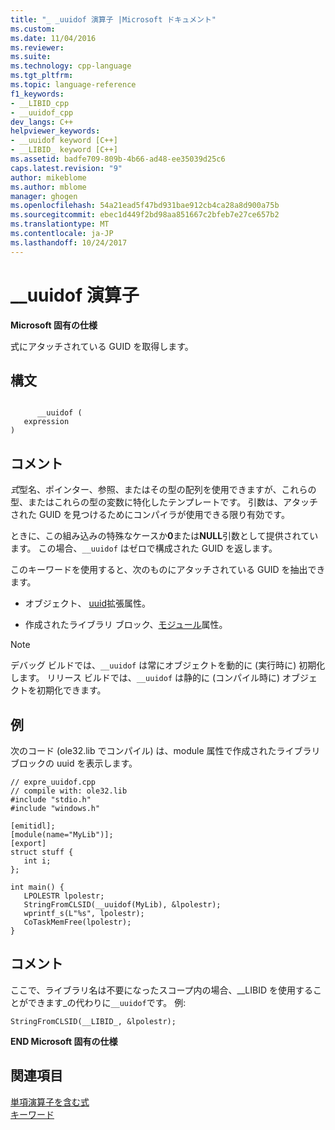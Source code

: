 ```yaml
---
title: "_ _uuidof 演算子 |Microsoft ドキュメント"
ms.custom: 
ms.date: 11/04/2016
ms.reviewer: 
ms.suite: 
ms.technology: cpp-language
ms.tgt_pltfrm: 
ms.topic: language-reference
f1_keywords:
- __LIBID_cpp
- __uuidof_cpp
dev_langs: C++
helpviewer_keywords:
- __uuidof keyword [C++]
- __LIBID_ keyword [C++]
ms.assetid: badfe709-809b-4b66-ad48-ee35039d25c6
caps.latest.revision: "9"
author: mikeblome
ms.author: mblome
manager: ghogen
ms.openlocfilehash: 54a21ead5f47bd931bae912cb4ca28a8d900a75b
ms.sourcegitcommit: ebec1d449f2bd98aa851667c2bfeb7e27ce657b2
ms.translationtype: MT
ms.contentlocale: ja-JP
ms.lasthandoff: 10/24/2017
---
```

# <a name="uuidof-operator"></a>__uuidof 演算子
**Microsoft 固有の仕様**  
  
 式にアタッチされている GUID を取得します。  
  
## <a name="syntax"></a>構文  
  
```  
  
      __uuidof (  
   expression   
)  
```  
  
## <a name="remarks"></a>コメント  
 *式*型名、ポインター、参照、またはその型の配列を使用できますが、これらの型、またはこれらの型の変数に特化したテンプレートです。 引数は、アタッチされた GUID を見つけるためにコンパイラが使用できる限り有効です。  
  
 ときに、この組み込みの特殊なケースか**0**または**NULL**引数として提供されています。 この場合、`__uuidof` はゼロで構成された GUID を返します。  
  
 このキーワードを使用すると、次のものにアタッチされている GUID を抽出できます。  
  
-   オブジェクト、 [uuid](../cpp/uuid-cpp.md)拡張属性。  
  
-   作成されたライブラリ ブロック、[モジュール](../windows/module-cpp.md)属性。  
  
> [!NOTE]
>  デバッグ ビルドでは、`__uuidof` は常にオブジェクトを動的に (実行時に) 初期化します。 リリース ビルドでは、`__uuidof` は静的に (コンパイル時に) オブジェクトを初期化できます。  
  
## <a name="example"></a>例  
 次のコード (ole32.lib でコンパイル) は、module 属性で作成されたライブラリ ブロックの uuid を表示します。  
  
```  
// expre_uuidof.cpp  
// compile with: ole32.lib  
#include "stdio.h"  
#include "windows.h"  
  
[emitidl];  
[module(name="MyLib")];  
[export]  
struct stuff {  
   int i;  
};  
  
int main() {  
   LPOLESTR lpolestr;  
   StringFromCLSID(__uuidof(MyLib), &lpolestr);  
   wprintf_s(L"%s", lpolestr);  
   CoTaskMemFree(lpolestr);  
}  
```  
  
## <a name="comments"></a>コメント  
 ここで、ライブラリ名は不要になったスコープ内の場合、__LIBID を使用することができます\_の代わりに`__uuidof`です。 例:  
  
```  
StringFromCLSID(__LIBID_, &lpolestr);  
```  
  
 **END Microsoft 固有の仕様**  
  
## <a name="see-also"></a>関連項目  
 [単項演算子を含む式](../cpp/expressions-with-unary-operators.md)   
 [キーワード](../cpp/keywords-cpp.md)